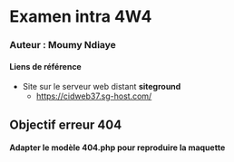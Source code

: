 # Examen intra 4W4
### Auteur : Moumy Ndiaye
#### Liens de référence
- Site sur le serveur web distant **siteground**
  - https://cidweb37.sg-host.com/
## Objectif erreur 404
#### Adapter le modèle 404.php pour reproduire la maquette




